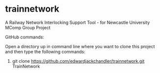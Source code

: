 # trainnetwork
A Railway Network Interlocking Support Tool - for Newcastle University MComp Group Project

GitHub commands: 

Open a directory up in command line where you want to clone this project and then type the following commands:

1) git clone https://github.com/edwardjackchandler/trainnetwork.git TrainNetwork

